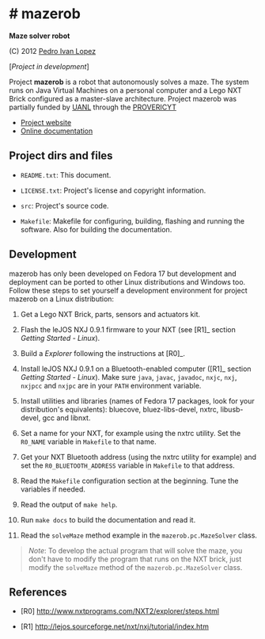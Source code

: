 # # mazerob ###########################################################

**Maze solver robot**

(C) 2012 [Pedro Ivan Lopez](http://pedroivanlopez.com)

[*Project in development*]

Project **mazerob** is a robot that autonomously solves a maze.  The system
runs on Java Virtual Machines on a personal computer and a Lego NXT Brick
configured as a master-slave architecture.  Project mazerob was partially
funded by [UANL](http://www.uanl.mx) through the
[PROVERICYT](http://www.uanl.mx/universidad/investigacion/apoyos/provericyt.html)

- [Project website](http://pedroivanlopez.com/mazerob)
- [Online documentation](http://pedroivanlopez.com/mazerob/doc)

## Project dirs and files ############################################

- `README.txt`: This document.

- `LICENSE.txt`: Project's license and copyright information.

- `src`: Project's source code.

- `Makefile`: Makefile for configuring, building, flashing and running the
  software.  Also for building the documentation.

## Development #######################################################

mazerob has only been developed on Fedora 17 but development and deployment can
be ported to other Linux distributions and Windows too.  Follow these steps to
set yourself a development environment for project mazerob on a Linux
distribution:

1. Get a Lego NXT Brick, parts, sensors and actuators kit.

2. Flash the leJOS NXJ 0.9.1 firmware to your NXT (see [R1]_ section
   *Getting Started - Linux*).

3. Build a *Explorer* following the instructions at [R0]_.

4. Install leJOS NXJ 0.9.1 on a Bluetooth-enabled computer ([R1]_ section
   *Getting Started - Linux*).  Make sure `java`, `javac`, `javadoc`, `nxjc`,
   `nxj`, `nxjpcc` and `nxjpc` are in your `PATH` environment variable.  

5. Install utilities and libraries (names of Fedora 17 packages, look
   for your distribution's equivalents): bluecove, bluez-libs-devel,
   nxtrc, libusb-devel, gcc and libnxt.

6. Set a name for your NXT, for example using the nxtrc utility.  Set the
   `R0_NAME` variable in `Makefile` to that name.

7. Get your NXT Bluetooth address (using the nxtrc utility for example) and set
   the `R0_BLUETOOTH_ADDRESS` variable in `Makefile` to that address.

8. Read the `Makefile` configuration section at the beginning.  Tune the
   variables if needed.
   
9. Read the output of `make help`.

10. Run `make docs` to build the documentation and read it.

11. Read the `solveMaze` method example in the `mazerob.pc.MazeSolver` class.

> *Note*: To develop the actual program that will solve the maze, you don't
> have to modify the program that runs on the NXT brick, just modify the
> `solveMaze` method of the `mazerob.pc.MazeSolver` class.

## References ########################################################

- [R0] http://www.nxtprograms.com/NXT2/explorer/steps.html

- [R1] http://lejos.sourceforge.net/nxt/nxj/tutorial/index.htm
